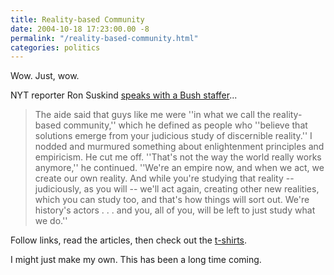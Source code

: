```yaml
---
title: Reality-based Community
date: 2004-10-18 17:23:00.00 -8
permalink: "/reality-based-community.html"
categories: politics
---
```

Wow. Just, wow.

NYT reporter Ron Suskind [speaks with a Bush staffer](http://www.nytimes.com/2004/10/17/magazine/17BUSH.html?oref=login&oref=login&pagewanted=print&position=)...

> The aide said that guys like me were ''in what we call the reality-based community,'' which he defined as people who ''believe that solutions emerge from your judicious study of discernible reality.'' I nodded and murmured something about enlightenment principles and empiricism. He cut me off. ''That's not the way the world really works anymore,'' he continued. ''We're an empire now, and when we act, we create our own reality. And while you're studying that reality -- judiciously, as you will -- we'll act again, creating other new realities, which you can study too, and that's how things will sort out. We're history's actors . . . and you, all of you, will be left to just study what we do.''

Follow links, read the articles, then check out the [t-shirts](http://www.cafepress.com/2004primary/404604).

I might just make my own. This has been a long time coming.
